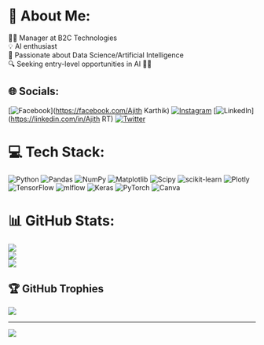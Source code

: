 # 💫 About Me:
👨‍💼 Manager at B2C Technologies<br>💡 AI enthusiast<br>🔬 Passionate about Data Science/Artificial Intelligence<br>🔍 Seeking entry-level opportunities in AI 👩‍💼


## 🌐 Socials:
[![Facebook](https://img.shields.io/badge/Facebook-%231877F2.svg?logo=Facebook&logoColor=white)](https://facebook.com/Ajith Karthik) [![Instagram](https://img.shields.io/badge/Instagram-%23E4405F.svg?logo=Instagram&logoColor=white)](https://instagram.com/ajith_karthik12) [![LinkedIn](https://img.shields.io/badge/LinkedIn-%230077B5.svg?logo=linkedin&logoColor=white)](https://linkedin.com/in/Ajith RT) [![Twitter](https://img.shields.io/badge/Twitter-%231DA1F2.svg?logo=Twitter&logoColor=white)](https://twitter.com/rt_ajith52817) 

# 💻 Tech Stack:
![Python](https://img.shields.io/badge/python-3670A0?style=flat-square&logo=python&logoColor=ffdd54) ![Pandas](https://img.shields.io/badge/pandas-%23150458.svg?style=flat-square&logo=pandas&logoColor=white) ![NumPy](https://img.shields.io/badge/numpy-%23013243.svg?style=flat-square&logo=numpy&logoColor=white) ![Matplotlib](https://img.shields.io/badge/Matplotlib-%23ffffff.svg?style=flat-square&logo=Matplotlib&logoColor=black) ![Scipy](https://img.shields.io/badge/SciPy-%230C55A5.svg?style=flat-square&logo=scipy&logoColor=%white) ![scikit-learn](https://img.shields.io/badge/scikit--learn-%23F7931E.svg?style=flat-square&logo=scikit-learn&logoColor=white) ![Plotly](https://img.shields.io/badge/Plotly-%233F4F75.svg?style=flat-square&logo=plotly&logoColor=white) ![TensorFlow](https://img.shields.io/badge/TensorFlow-%23FF6F00.svg?style=flat-square&logo=TensorFlow&logoColor=white) ![mlflow](https://img.shields.io/badge/mlflow-%23d9ead3.svg?style=flat-square&logo=numpy&logoColor=blue) ![Keras](https://img.shields.io/badge/Keras-%23D00000.svg?style=flat-square&logo=Keras&logoColor=white) ![PyTorch](https://img.shields.io/badge/PyTorch-%23EE4C2C.svg?style=flat-square&logo=PyTorch&logoColor=white) ![Canva](https://img.shields.io/badge/Canva-%2300C4CC.svg?style=flat-square&logo=Canva&logoColor=white)
# 📊 GitHub Stats:
![](https://github-readme-stats.vercel.app/api?username=AjithAI12&theme=tokyonight&hide_border=false&include_all_commits=false&count_private=false)<br/>
![](https://github-readme-streak-stats.herokuapp.com/?user=AjithAI12&theme=tokyonight&hide_border=false)<br/>
![](https://github-readme-stats.vercel.app/api/top-langs/?username=AjithAI12&theme=tokyonight&hide_border=false&include_all_commits=false&count_private=false&layout=compact)

## 🏆 GitHub Trophies
![](https://github-profile-trophy.vercel.app/?username=AjithAI12&theme=radical&no-frame=false&no-bg=true&margin-w=4)

---
[![](https://visitcount.itsvg.in/api?id=AjithAI12&icon=0&color=0)](https://visitcount.itsvg.in)

<!-- Proudly created with GPRM ( https://gprm.itsvg.in ) -->

